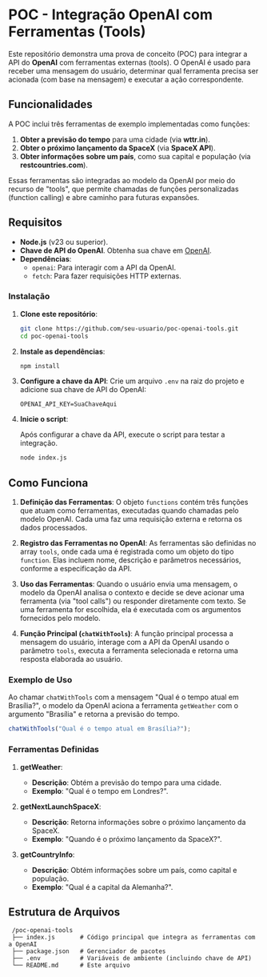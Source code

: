 # POC - Integração OpenAI com Ferramentas (Tools)

Este repositório demonstra uma prova de conceito (POC) para integrar a API do **OpenAI** com ferramentas externas (tools). O OpenAI é usado para receber uma mensagem do usuário, determinar qual ferramenta precisa ser acionada (com base na mensagem) e executar a ação correspondente.

## Funcionalidades

A POC inclui três ferramentas de exemplo implementadas como funções:
1. **Obter a previsão do tempo** para uma cidade (via **wttr.in**).
2. **Obter o próximo lançamento da SpaceX** (via **SpaceX API**).
3. **Obter informações sobre um país**, como sua capital e população (via **restcountries.com**).

Essas ferramentas são integradas ao modelo da OpenAI por meio do recurso de "tools", que permite chamadas de funções personalizadas (function calling) e abre caminho para futuras expansões.

## Requisitos

- **Node.js** (v23 ou superior).
- **Chave de API do OpenAI**. Obtenha sua chave em [OpenAI](https://platform.openai.com/account/api-keys).
- **Dependências**:
  - `openai`: Para interagir com a API da OpenAI.
  - `fetch`: Para fazer requisições HTTP externas.

### Instalação

1. **Clone este repositório**:

    ```bash
    git clone https://github.com/seu-usuario/poc-openai-tools.git
    cd poc-openai-tools
    ```

2. **Instale as dependências**:

    ```bash
    npm install
    ```

3. **Configure a chave da API**:
   Crie um arquivo `.env` na raiz do projeto e adicione sua chave de API do OpenAI:

    ```
    OPENAI_API_KEY=SuaChaveAqui
    ```

4. **Inicie o script**:

    Após configurar a chave da API, execute o script para testar a integração.

    ```bash
    node index.js
    ```

## Como Funciona

1. **Definição das Ferramentas**:
   O objeto `functions` contém três funções que atuam como ferramentas, executadas quando chamadas pelo modelo OpenAI. Cada uma faz uma requisição externa e retorna os dados processados.

2. **Registro das Ferramentas no OpenAI**:
   As ferramentas são definidas no array `tools`, onde cada uma é registrada como um objeto do tipo `function`. Elas incluem nome, descrição e parâmetros necessários, conforme a especificação da API.

3. **Uso das Ferramentas**:
   Quando o usuário envia uma mensagem, o modelo da OpenAI analisa o contexto e decide se deve acionar uma ferramenta (via "tool calls") ou responder diretamente com texto. Se uma ferramenta for escolhida, ela é executada com os argumentos fornecidos pelo modelo.

4. **Função Principal (`chatWithTools`)**:
   A função principal processa a mensagem do usuário, interage com a API da OpenAI usando o parâmetro `tools`, executa a ferramenta selecionada e retorna uma resposta elaborada ao usuário.

### Exemplo de Uso

Ao chamar `chatWithTools` com a mensagem "Qual é o tempo atual em Brasília?", o modelo da OpenAI aciona a ferramenta `getWeather` com o argumento "Brasília" e retorna a previsão do tempo.

```typescript
chatWithTools("Qual é o tempo atual em Brasília?");
```

### Ferramentas Definidas

1. **getWeather**:
   - **Descrição**: Obtém a previsão do tempo para uma cidade.
   - **Exemplo**: "Qual é o tempo em Londres?".

2. **getNextLaunchSpaceX**:
   - **Descrição**: Retorna informações sobre o próximo lançamento da SpaceX.
   - **Exemplo**: "Quando é o próximo lançamento da SpaceX?".

3. **getCountryInfo**:
   - **Descrição**: Obtém informações sobre um país, como capital e população.
   - **Exemplo**: "Qual é a capital da Alemanha?".

## Estrutura de Arquivos

```
 /poc-openai-tools
 ├── index.js       # Código principal que integra as ferramentas com a OpenAI
 ├── package.json   # Gerenciador de pacotes
 ├── .env           # Variáveis de ambiente (incluindo chave de API)
 └── README.md      # Este arquivo
```